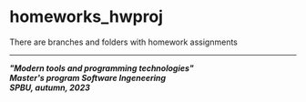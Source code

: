 # homeworks_hwproj  
There are branches and folders with homework assignments  


------------------------------------------------  


***"Modern tools and programming technologies"***  
***Master's program Software Ingeneering***  
***SPBU, autumn, 2023***
